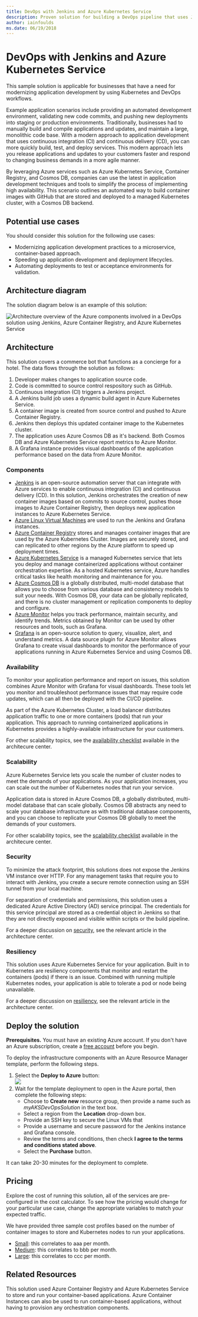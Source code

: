 ```yaml
---
title: DevOps with Jenkins and Azure Kubernetes Service
description: Proven solution for building a DevOps pipeline that uses Jenkins, Azure Container Registery, and Azure Kubernetes Service.
author: iainfoulds
ms.date: 06/19/2018
---
```

# DevOps with Jenkins and Azure Kubernetes Service

This sample solution is applicable for businesses that have a need for modernizing application development by using Kubernetes and DevOps workflows.

Example application scenarios include providing an automated development environment, validating new code commits, and pushing new deployments into staging or production environments. Traditionally, businesses had to manually build and compile applications and updates, and maintain a large, monolithic code base. With a modern approach to application development that uses continuous integration (CI) and continuous delivery (CD), you can more quickly build, test, and deploy services. This modern approach lets you release applications and updates to your customers faster and respond to changing business demands in a more agile manner.

By leveraging Azure services such as Azure Kubernetes Service, Container Registry, and Cosmos DB, companies can use the latest in application development techniques and tools to simplify the process of implementing high availability. This scenario outlines an automated way to build container images with GitHub that are stored and deployed to a managed Kubernetes cluster, with a Cosmos DB backend.

## Potential use cases

You should consider this solution for the following use cases:

* Modernizing application development practices to a microservice, container-based approach.
* Speeding up application development and deployment lifecycles.
* Automating deployments to test or acceptance environments for validation.


## Architecture diagram

The solution diagram below is an example of this solution:

![Architecture overview of the Azure components involved in a DevOps solution using Jenkins, Azure Container Registry, and Azure Kubernetes Service][architecture]

## Architecture

This solution covers a commerce bot that functions as a concierge for a hotel. The data flows through the solution as follows:

1. Developer makes changes to application source code.
2. Code is committed to source control respository such as GitHub.
3. Continuous integration (CI) triggers a Jenkins project.
4. A Jenkins build job uses a dynamic build agent in Azure Kubernetes Service.
5. A container image is created from source control and pushed to Azure Container Registry.
6. Jenkins then deploys this updated container image to the Kubernetes cluster.
7. The application uses Azure Cosmos DB as it's backend. Both Cosmos DB and Azure Kubernetes Service report metrics to Azure Monitor.
8. A Grafana instance provides visual dashboards of the application performance based on the data from Azure Monitor.

### Components

* [Jenkins]() is an open-source automation server that can integrate with Azure services to enable continuous integration (CI) and continuous delivery (CD). In this solution, Jenkins orchestrates the creation of new container images based on commits to source control, pushes those images to Azure Container Registry, then deploys new application instances to Azure Kubernetes Service.
* [Azure Linux Virtual Machines]() are used to run the Jenkins and Grafana instances.
* [Azure Container Registry]() stores and manages container images that are used by the Azure Kubernetes Cluster. Images are securely stored, and can replicated to other regions by the Azure platform to speed up deployment times.
* [Azure Kubernetes Service]() is a managed Kubernetes service that lets you deploy and manage containerized applications without container orchestration expertise. As a hosted Kubernetes service, Azure handles critical tasks like health monitoring and maintenance for you.
* [Azure Cosmos DB]() is a globally distributed, multi-model database that allows you to choose from various database and consistency models to suit your needs. With Cosmos DB, your data can be globally replicated, and there is no cluster management or replication components to deploy and configure.
* [Azure Monitor]() helps you track performance, maintain security, and identify trends. Metrics obtained by Monitor can be used by other resources and tools, such as Grafana.
* [Grafana]() is an open-source solution to query, visualize, alert, and understand metrics. A data source plugin for Azure Monitor allows Grafana to create visual dashboards to monitor the performance of your applications running in Azure Kubernetes Service and using Cosmos DB.

### Availability

To monitor your application performance and report on issues, this solution combines Azure Monitor with Grafana for visual dashboards. These tools let you monitor and troubleshoot performance issues that may require code updates, which can all then be deployed with the CI/CD pipeline.

As part of the Azure Kubernetes Cluster, a load balancer distributes application traffic to one or more containers (pods) that run your application. This approach to running containerized applications in Kubernetes provides a highly-available infrastructure for your customers.

For other scalability topics, see the [availability checklist][availability] available in the architecure center.

### Scalability

Azure Kubernetes Service lets you scale the number of cluster nodes to meet the demands of your applications. As your application increases, you can scale out the number of Kubernetes nodes that run your service.

Application data is stored in Azure Cosmos DB, a globally distributed, multi-model database that can scale globally. Cosmos DB abstracts any need to scale your database infrastructure as with traditional database components, and you can choose to replicate your Cosmos DB globally to meet the demands of your customers.

For other scalability topics, see the [scalability checklist][scalability] available in the architecure center.

### Security

To minimize the attack footprint, this solutions does not expose the Jenkins VM instance over HTTP. For any management tasks that require you to interact with Jenkins, you create a secure remote connection using an SSH tunnel from your local machine.

For separation of credentials and permissions, this solution uses a dedicated Azure Active Directory (AD) service principal. The credentials for this service principal are stored as a credential object in Jenkins so that they are not directly exposed and visible within scripts or the build pipeline.

For a deeper discussion on [security][], see the relevant article in the architecture center.

### Resiliency

This solution uses Azure Kubernetes Service for your application. Built in to Kubernetes are resiliency components that monitor and restart the containers (pods) if there is an issue. Combined with running multiple Kubernetes nodes, your application is able to tolerate a pod or node being unavailable.

For a deeper discussion on [resiliency][], see the relevant article in the architecture center.

## Deploy the solution

**Prerequisites.** You must have an existing Azure account. If you don't have an Azure subscription, create a [free account](https://azure.microsoft.com/free/?WT.mc_id=A261C142F) before you begin.

To deploy the infrastructure components with an Azure Resource Manager template, perform the following steps.

1. Select the **Deploy to Azure** button:<br><a href="https://portal.azure.com/#create/Microsoft.Template/uri/https%3A%2F%2Fraw.githubusercontent.com%2Fiainfoulds%2Farchitecture-center%2Fsample-solutions%2Fapp-modernization%2Ftemplates%2Fdevops-with-aks.json" target="_blank"><img src="http://azuredeploy.net/deploybutton.png"/></a>
2. Wait for the template deployment to open in the Azure portal, then complete the following steps:
   * Choose to **Create new** resource group, then provide a name such as *myAKSDevOpsSolution* in the text box.
   * Select a region from the **Location** drop-down box.
   * Provide an SSH key to secure the Linux VMs that
   * Provide a username and secure password for the Jenkins instance and Grafana console.
   * Review the terms and conditions, then check **I agree to the terms and conditions stated above**.
   * Select the **Purchase** button.

It can take 20-30 minutes for the deployment to complete.

## Pricing

Explore the cost of running this solution, all of the services are pre-configured in the cost calculator.  To see how the pricing would change for your particular use case, change the appropriate variables to match your expected traffic.

We have provided three sample cost profiles based on the number of container images to store and Kubernetes nodes to run your applications.

* [Small][small-pricing]: this correlates to aaa per month.
* [Medium][medium-pricing]: this correlates to bbb per month.
* [Large][large-pricing]: this correlates to ccc per month.

## Related Resources

This solution used Azure Container Registry and Azure Kubernetes Service to store and run your container-based applications. Azure Container Instances can also be used to run container-based applications, without having to provision any orchestration components.

<!-- links -->
[architecture]: ./media/devops-with-aks/architecture-devops-with-aks.png
[autoscaling]: ../../best-practices/auto-scaling.md
[availability]: ../../checklist/availability.md
[resiliency]: ../../resiliency/index.md
[resource-groups]: /azure/azure-resource-manager/resource-group-overview
[security]: ../../patterns/category/security.md
[scalability]: ../../checklist/scalability.md

[small-pricing]: https://azure.com/e/841f0a75b1ea4802ba1ac8f7918a71e7
[medium-pricing]: https://azure.com/e/eea0e6d79b4e45618a96d33383ec77ba
[large-pricing]: https://azure.com/e/3faab662c54c473da55a1e93a27e0e64